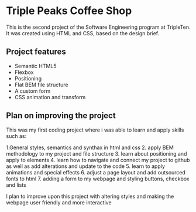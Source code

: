 # Triple Peaks Coffee Shop

This is the second project of the Software Engineering program at TripleTen. It was created using HTML and CSS, based on the design brief.

## Project features

- Semantic HTML5
- Flexbox
- Positioning
- Flat BEM file structure
- A custom form
- CSS animation and transform

## Plan on improving the project

This was my first coding project where i was able to learn and apply skills such as:

1.General styles, semantics and synthax in html and css 2. apply BEM methodology to my project and file structure 3. learn about positioning and apply to elements 4. learn how to navigate and connect my project to github as well as add alterations and update to the code 5. learn to apply animations and special effects 6. adjust a page layout and add outsourced fonts to html 7. adding a form to my webpage and styling buttons, checkbox and lists

I plan to improve upon this project with altering styles and making the webpage user friendly and more interactive
